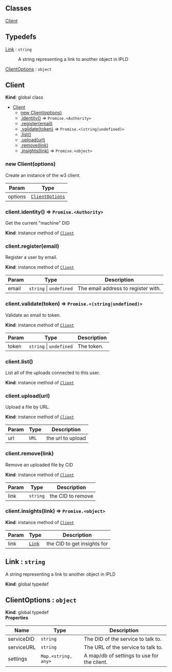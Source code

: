 ## Classes

<dl>
<dt><a href="#Client">Client</a></dt>
<dd></dd>
</dl>

## Typedefs

<dl>
<dt><a href="#Link">Link</a> : <code>string</code></dt>
<dd><p>A string representing a link to another object in IPLD</p>
</dd>
<dt><a href="#ClientOptions">ClientOptions</a> : <code>object</code></dt>
<dd></dd>
</dl>

<a name="Client"></a>

## Client
**Kind**: global class  

* [Client](#Client)
    * [new Client(options)](#new_Client_new)
    * [.identity()](#Client+identity) ⇒ <code>Promise.&lt;Authority&gt;</code>
    * [.register(email)](#Client+register)
    * [.validate(token)](#Client+validate) ⇒ <code>Promise.&lt;(string\|undefined)&gt;</code>
    * [.list()](#Client+list)
    * [.upload(url)](#Client+upload)
    * [.remove(link)](#Client+remove)
    * [.insights(link)](#Client+insights) ⇒ <code>Promise.&lt;object&gt;</code>

<a name="new_Client_new"></a>

### new Client(options)
Create an instance of the w3 client.


| Param | Type |
| --- | --- |
| options | [<code>ClientOptions</code>](#ClientOptions) | 

<a name="Client+identity"></a>

### client.identity() ⇒ <code>Promise.&lt;Authority&gt;</code>
Get the current "machine" DID

**Kind**: instance method of [<code>Client</code>](#Client)  
<a name="Client+register"></a>

### client.register(email)
Register a user by email.

**Kind**: instance method of [<code>Client</code>](#Client)  

| Param | Type | Description |
| --- | --- | --- |
| email | <code>string</code> \| <code>undefined</code> | The email address to register with. |

<a name="Client+validate"></a>

### client.validate(token) ⇒ <code>Promise.&lt;(string\|undefined)&gt;</code>
Validate an email to token.

**Kind**: instance method of [<code>Client</code>](#Client)  

| Param | Type | Description |
| --- | --- | --- |
| token | <code>string</code> \| <code>undefined</code> | The token. |

<a name="Client+list"></a>

### client.list()
List all of the uploads connected to this user.

**Kind**: instance method of [<code>Client</code>](#Client)  
<a name="Client+upload"></a>

### client.upload(url)
Upload a file by URL.

**Kind**: instance method of [<code>Client</code>](#Client)  

| Param | Type | Description |
| --- | --- | --- |
| url | <code>URL</code> | the url to upload |

<a name="Client+remove"></a>

### client.remove(link)
Remove an uploaded file by CID

**Kind**: instance method of [<code>Client</code>](#Client)  

| Param | Type | Description |
| --- | --- | --- |
| link | <code>string</code> | the CID to remove |

<a name="Client+insights"></a>

### client.insights(link) ⇒ <code>Promise.&lt;object&gt;</code>
**Kind**: instance method of [<code>Client</code>](#Client)  

| Param | Type | Description |
| --- | --- | --- |
| link | [<code>Link</code>](#Link) | the CID to get insights for |

<a name="Link"></a>

## Link : <code>string</code>
A string representing a link to another object in IPLD

**Kind**: global typedef  
<a name="ClientOptions"></a>

## ClientOptions : <code>object</code>
**Kind**: global typedef  
**Properties**

| Name | Type | Description |
| --- | --- | --- |
| serviceDID | <code>string</code> | The DID of the service to talk to. |
| serviceURL | <code>string</code> | The URL of the service to talk to. |
| settings | <code>Map.&lt;string, any&gt;</code> | A map/db of settings to use for the client. |

